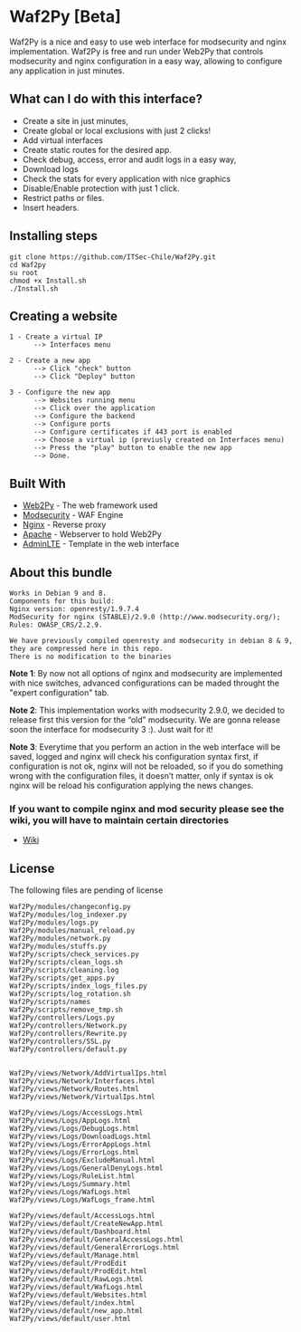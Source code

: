 
# Waf2Py [Beta]
Waf2Py is a nice and easy to use web interface for modsecurity and nginx implementation. Waf2Py is free and run under Web2Py that controls modsecurity and nginx configuration in a easy way, allowing to configure any application in just minutes.

## What can I do with this interface?

- Create a site in just minutes,
- Create global or local exclusions with just 2 clicks!
- Add virtual interfaces
- Create static routes for the desired app.
- Check debug, access, error and audit logs in a easy way,
- Download logs
- Check the stats for every application with nice graphics
- Disable/Enable protection with just 1 click.
- Restrict paths or files.
- Insert headers.



## Installing steps

```
git clone https://github.com/ITSec-Chile/Waf2Py.git
cd Waf2py
su root
chmod +x Install.sh
./Install.sh

```

## Creating a website
```
1 - Create a virtual IP
      --> Interfaces menu

2 - Create a new app
      --> Click "check" button
      --> Click "Deploy" button

3 - Configure the new app
      --> Websites running menu
      --> Click over the application
      --> Configure the backend
      --> Configure ports
      --> Configure certificates if 443 port is enabled
      --> Choose a virtual ip (previusly created on Interfaces menu)
      --> Press the "play" button to enable the new app
      --> Done.
```

## Built With

* [Web2Py](http://www.web2py.com/) - The web framework used
* [Modsecurity](https://www.modsecurity.org/) - WAF Engine
* [Nginx](https://www.nginx.com/) - Reverse proxy
* [Apache](https://httpd.apache.org/) - Webserver to hold Web2Py
* [AdminLTE](https://adminlte.io/) - Template in the web interface


## About this bundle
```
Works in Debian 9 and 8.
Components for this build:
Nginx version: openresty/1.9.7.4
ModSecurity for nginx (STABLE)/2.9.0 (http://www.modsecurity.org/); 
Rules: OWASP_CRS/2.2.9.

We have previously compiled openresty and modsecurity in debian 8 & 9, they are compressed here in this repo.
There is no modification to the binaries
```

<b>Note 1</b>: By now not all options of nginx and modsecurity are implemented with nice switches, advanced configurations can be maded throught the "expert configuration" tab.

<b>Note 2</b>: This implementation works with modsecurity 2.9.0, we decided to release first this version for the “old” modsecurity. We are gonna release soon the interface for modsecurity 3 :). Just wait for it!

<b>Note 3</b>: Everytime that you perform an action in the web interface will be saved, logged and nginx will check his configuration syntax first, if configuration is not ok, nginx will not be reloaded, so if you do something wrong with the configuration files, it doesn’t matter, only if syntax is ok nginx will be reload his configuration applying the news changes.

### If you want to compile nginx and mod security please see the wiki, you will have to maintain certain directories
* <a href="https://github.com/ITSec-Chile/Waf2Py/wiki">Wiki</a>

## License

The following files are pending of license

```
Waf2Py/modules/changeconfig.py
Waf2Py/modules/log_indexer.py
Waf2Py/modules/logs.py
Waf2Py/modules/manual_reload.py
Waf2Py/modules/network.py
Waf2Py/modules/stuffs.py
Waf2Py/scripts/check_services.py
Waf2Py/scripts/clean_logs.sh
Waf2Py/scripts/cleaning.log
Waf2Py/scripts/get_apps.py
Waf2Py/scripts/index_logs_files.py
Waf2Py/scripts/log_rotation.sh
Waf2Py/scripts/names
Waf2Py/scripts/remove_tmp.sh
Waf2Py/controllers/Logs.py
Waf2Py/controllers/Network.py
Waf2Py/controllers/Rewrite.py
Waf2Py/controllers/SSL.py
Waf2Py/controllers/default.py


Waf2Py/views/Network/AddVirtualIps.html
Waf2Py/views/Network/Interfaces.html
Waf2Py/views/Network/Routes.html
Waf2Py/views/Network/VirtualIps.html

Waf2Py/views/Logs/AccessLogs.html
Waf2Py/views/Logs/AppLogs.html
Waf2Py/views/Logs/DebugLogs.html
Waf2Py/views/Logs/DownloadLogs.html
Waf2Py/views/Logs/ErrorAppLogs.html
Waf2Py/views/Logs/ErrorLogs.html
Waf2Py/views/Logs/ExcludeManual.html
Waf2Py/views/Logs/GeneralDenyLogs.html
Waf2Py/views/Logs/RuleList.html
Waf2Py/views/Logs/Summary.html
Waf2Py/views/Logs/WafLogs.html
Waf2Py/views/Logs/WafLogs_frame.html

Waf2Py/views/default/AccessLogs.html
Waf2Py/views/default/CreateNewApp.html
Waf2Py/views/default/Dashboard.html
Waf2Py/views/default/GeneralAccessLogs.html
Waf2Py/views/default/GeneralErrorLogs.html
Waf2Py/views/default/Manage.html
Waf2Py/views/default/ProdEdit
Waf2Py/views/default/ProdEdit.html
Waf2Py/views/default/RawLogs.html
Waf2Py/views/default/WafLogs.html
Waf2Py/views/default/Websites.html
Waf2Py/views/default/index.html
Waf2Py/views/default/new_app.html
Waf2Py/views/default/user.html

```


